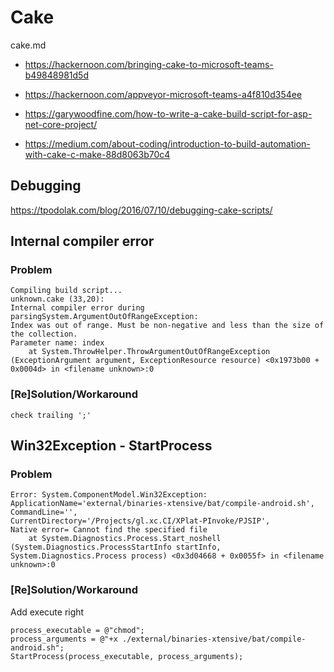 # Cake

cake.md

*	https://hackernoon.com/bringing-cake-to-microsoft-teams-b49848981d5d

*	https://hackernoon.com/appveyor-microsoft-teams-a4f810d354ee

*	https://garywoodfine.com/how-to-write-a-cake-build-script-for-asp-net-core-project/

*	https://medium.com/about-coding/introduction-to-build-automation-with-cake-c-make-88d8063b70c4



## Debugging

https://tpodolak.com/blog/2016/07/10/debugging-cake-scripts/


## Internal compiler error

### Problem

	Compiling build script...
	unknown.cake (33,20): 
	Internal compiler error during parsingSystem.ArgumentOutOfRangeException: 
	Index was out of range. Must be non-negative and less than the size of the collection.
	Parameter name: index
		at System.ThrowHelper.ThrowArgumentOutOfRangeException (ExceptionArgument argument, ExceptionResource resource) <0x1973b00 + 0x0004d> in <filename unknown>:0 

		
### [Re]Solution/Workaround

	check trailing ';'
	

## Win32Exception - StartProcess

### Problem
	
	Error: System.ComponentModel.Win32Exception: 
	ApplicationName='external/binaries-xtensive/bat/compile-android.sh', 
	CommandLine='', 
	CurrentDirectory='/Projects/gl.xc.CI/XPlat-PInvoke/PJSIP', 
	Native error= Cannot find the specified file
		at System.Diagnostics.Process.Start_noshell (System.Diagnostics.ProcessStartInfo startInfo, System.Diagnostics.Process process) <0x3d04668 + 0x0055f> in <filename unknown>:0 	

### [Re]Solution/Workaround

Add execute right

	process_executable = @"chmod";
	process_arguments = @"+x ./external/binaries-xtensive/bat/compile-android.sh";
	StartProcess(process_executable, process_arguments);

	



